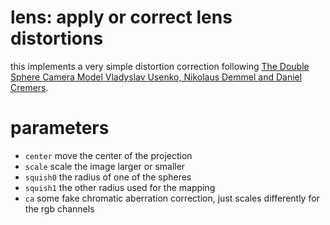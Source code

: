 # lens: apply or correct lens distortions

this implements a very simple distortion correction following
[The Double Sphere Camera Model Vladyslav Usenko, Nikolaus Demmel and Daniel Cremers](https://arxiv.org/pdf/1807.08957.pdf).

# parameters

* `center` move the center of the projection
* `scale` scale the image larger or smaller
* `squish0` the radius of one of the spheres
* `squish1` the other radius used for the mapping
* `ca` some fake chromatic aberration correction, just scales differently for the rgb channels
